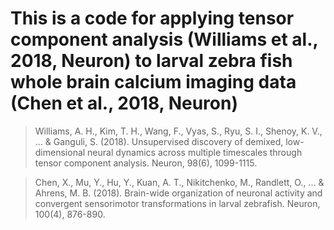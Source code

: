 # This is a code for applying tensor component analysis (Williams et al., 2018, Neuron) to larval zebra fish whole brain calcium imaging data (Chen et al., 2018, Neuron)
> Williams, A. H., Kim, T. H., Wang, F., Vyas, S., Ryu, S. I., Shenoy, K. V., ... & Ganguli, S. (2018). Unsupervised discovery of demixed, low-dimensional neural dynamics across multiple timescales through tensor component analysis. Neuron, 98(6), 1099-1115.

> Chen, X., Mu, Y., Hu, Y., Kuan, A. T., Nikitchenko, M., Randlett, O., ... & Ahrens, M. B. (2018). Brain-wide organization of neuronal activity and convergent sensorimotor transformations in larval zebrafish. Neuron, 100(4), 876-890.
